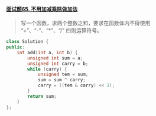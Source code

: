 #### [面试题65. 不用加减乘除做加法](https://leetcode-cn.com/problems/bu-yong-jia-jian-cheng-chu-zuo-jia-fa-lcof/)

> 写一个函数，求两个整数之和，要求在函数体内不得使用 “+”、“-”、“*”、“/” 四则运算符号。

```c++
class Solution {
public:
    int add(int a, int b) {
        unsigned int sum = a;
        unsigned int carry = b;
        while (carry) {
            unsigned tem = sum;
            sum = sum ^ carry;
            carry = ((tem & carry) << 1);
        }
        return sum;
    }
};
```

